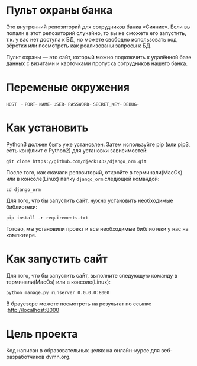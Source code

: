 # Пульт охраны банка
Это внутренний репозиторий для сотрудников банка «Сияние». Если вы попали в этот репозиторий случайно, то вы не сможете его запустить, т.к. у вас нет доступа к БД, но можете свободно использовать код вёрстки или посмотреть как реализованы запросы к БД.

Пульт охраны — это сайт, который можно подключить к удалённой базе данных с визитами и карточками пропуска сотрудников нашего банка.

# Переменые окружения 

 ```HOST ``` - 
 ```PORT```-
 ```NAME```-
 ```USER```-
 ```PASSWORD```-
 ```SECRET_KEY```-
 ```DEBUG```-

# Как установить

Python3 должен быть уже установлен. Затем используйте pip (или pip3, есть конфликт с Python2) для установки зависимостей:<br>

``` git clone https://github.com/djeck1432/django_orm.git ```

После того, как скачали репозиторий, откройте в терминали(MacOs) или в консоле(Linux) папку ```django_orm``` следющей командой:<br>

```cd django_orm```

Для того, что бы запустить сайт, нужно установить необходимые библиотеки:<br>

```pip install -r requirements.txt ```

Готово, мы установили проект и все необходимые библиотеки у нас на компютере.

# Как запустить сайт 

Для того, что бы запустить сайт, выполните следующую команду в терминали(MacOs) или в консоле(Linux):<br>

```python manage.py runserver 0.0.0.0:8000 ```

В брауезере можете посмотреть на результат по ссылке :<a href="http://localhost:8000">http://localhost:8000</a>


# Цель проекта

Код написан в образовательных целях на онлайн-курсе для веб-разработчиков dvmn.org.
